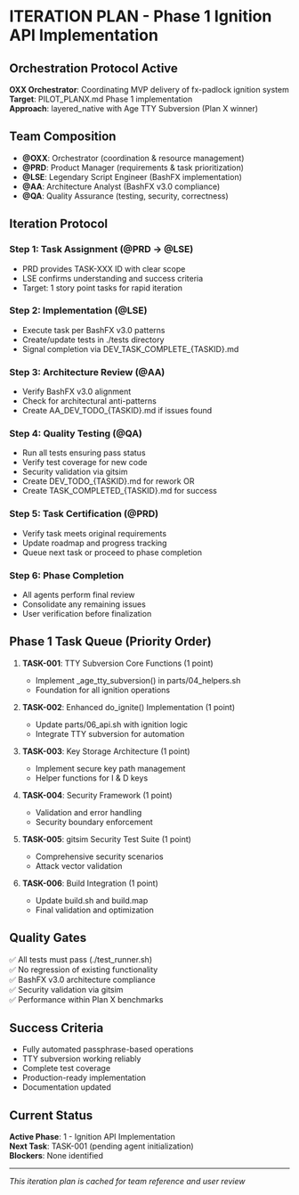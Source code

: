 # ITERATION PLAN - Phase 1 Ignition API Implementation

## Orchestration Protocol Active
**OXX Orchestrator**: Coordinating MVP delivery of fx-padlock ignition system  
**Target**: PILOT_PLANX.md Phase 1 implementation  
**Approach**: layered_native with Age TTY Subversion (Plan X winner)  

## Team Composition
- **@OXX**: Orchestrator (coordination & resource management)
- **@PRD**: Product Manager (requirements & task prioritization)  
- **@LSE**: Legendary Script Engineer (BashFX implementation)
- **@AA**: Architecture Analyst (BashFX v3.0 compliance)
- **@QA**: Quality Assurance (testing, security, correctness)

## Iteration Protocol

### Step 1: Task Assignment (@PRD → @LSE)
- PRD provides TASK-XXX ID with clear scope
- LSE confirms understanding and success criteria
- Target: 1 story point tasks for rapid iteration

### Step 2: Implementation (@LSE)
- Execute task per BashFX v3.0 patterns
- Create/update tests in ./tests directory  
- Signal completion via DEV_TASK_COMPLETE_{TASKID}.md

### Step 3: Architecture Review (@AA)
- Verify BashFX v3.0 alignment
- Check for architectural anti-patterns
- Create AA_DEV_TODO_{TASKID}.md if issues found

### Step 4: Quality Testing (@QA)
- Run all tests ensuring pass status
- Verify test coverage for new code
- Security validation via gitsim
- Create DEV_TODO_{TASKID}.md for rework OR
- Create TASK_COMPLETED_{TASKID}.md for success

### Step 5: Task Certification (@PRD)
- Verify task meets original requirements
- Update roadmap and progress tracking
- Queue next task or proceed to phase completion

### Step 6: Phase Completion
- All agents perform final review
- Consolidate any remaining issues
- User verification before finalization

## Phase 1 Task Queue (Priority Order)

1. **TASK-001**: TTY Subversion Core Functions (1 point)
   - Implement _age_tty_subversion() in parts/04_helpers.sh
   - Foundation for all ignition operations

2. **TASK-002**: Enhanced do_ignite() Implementation (1 point)
   - Update parts/06_api.sh with ignition logic
   - Integrate TTY subversion for automation

3. **TASK-003**: Key Storage Architecture (1 point)
   - Implement secure key path management
   - Helper functions for I & D keys

4. **TASK-004**: Security Framework (1 point)
   - Validation and error handling
   - Security boundary enforcement

5. **TASK-005**: gitsim Security Test Suite (1 point)
   - Comprehensive security scenarios
   - Attack vector validation

6. **TASK-006**: Build Integration (1 point)
   - Update build.sh and build.map
   - Final validation and optimization

## Quality Gates
✅ All tests must pass (./test_runner.sh)  
✅ No regression of existing functionality  
✅ BashFX v3.0 architecture compliance  
✅ Security validation via gitsim  
✅ Performance within Plan X benchmarks  

## Success Criteria
- Fully automated passphrase-based operations
- TTY subversion working reliably
- Complete test coverage
- Production-ready implementation
- Documentation updated

## Current Status
**Active Phase**: 1 - Ignition API Implementation  
**Next Task**: TASK-001 (pending agent initialization)  
**Blockers**: None identified  

---
*This iteration plan is cached for team reference and user review*
